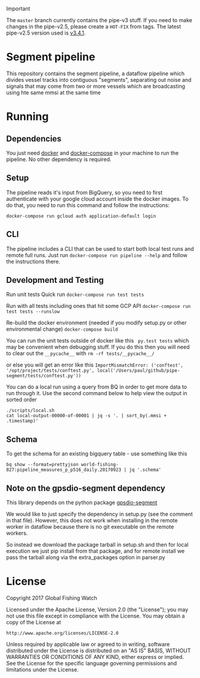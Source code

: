 > [!IMPORTANT]
> The `master` branch currently contains the pipe-v3 stuff. If you need to make changes in the pipe-v2.5, please create a `HOT-FIX` from tags. The latest pipe-v2.5 version used is [v3.4.1](https://github.com/GlobalFishingWatch/pipe-segment/releases/tag/v3.4.1).

# Segment pipeline

This repository contains the segment pipeline, a dataflow pipeline which
 divides vessel tracks into contiguous "segments", separating
out noise and signals that may come from two or more vessels which are
broadcasting using hte same mmsi at the same time

# Running

## Dependencies

You just need [docker](https://www.docker.com/) and
[docker-compose](https://docs.docker.com/compose/) in your machine to run the
pipeline. No other dependency is required.

## Setup

The pipeline reads it's input from BigQuery, so you need to first authenticate
with your google cloud account inside the docker images. To do that, you need
to run this command and follow the instructions:

```
docker-compose run gcloud auth application-default login
```

## CLI

The pipeline includes a CLI that can be used to start both local test runs and
remote full runs. Just run `docker-compose run pipeline --help` and follow the
instructions there.

## Development and Testing

Run unit tests
  Quick run
  `docker-compose run test tests`

  Run with all tests including ones that hit some GCP API
  `docker-compose run test tests --runslow`

Re-build the docker environment (needed if you modify setup.py or other environmental change)
  `docker-compose build`

You can run the unit tests outside of docker like this
  ` py.test tests`
which may be convenient when debugging stuff.  If you do this then you will need
to clear out the `__pycache__` with
    `rm -rf tests/__pycache__/`

or else you will get an error like this
`ImportMismatchError: ('conftest', '/opt/project/tests/conftest.py',
local('/Users/paul/github/pipe-segment/tests/conftest.py'))`

You can do a local run using a query from BQ in order to get more data to run through it.
Use the second command below to help view the output in sorted order

```console
./scripts/local.sh
cat local-output-00000-of-00001 | jq -s '. | sort_by(.mmsi + .timestamp)'
```

## Schema

To get the schema for an existing bigquery table - use something like this

  `bq show --format=prettyjson world-fishing-827:pipeline_measures_p_p516_daily.20170923 | jq '.schema'`

## Note on the gpsdio-segment dependency

This library depends on the python package [gpsdio-segment](https://github.com/SkyTruth/gpsdio-segment)

We would like to just specify the dependency in setup.py (see the comment in
that file). However, this does not work when installing in the remote worker
in dataflow because there is no git executable on the remote workers.

So instead we download the package tarball in setup.sh and then for local
execution we just pip install from that package, and for remote install we pass
the tarball along via the extra_packages option in parser.py

# License

Copyright 2017 Global Fishing Watch

Licensed under the Apache License, Version 2.0 (the "License");
you may not use this file except in compliance with the License.
You may obtain a copy of the License at

    http://www.apache.org/licenses/LICENSE-2.0

Unless required by applicable law or agreed to in writing, software
distributed under the License is distributed on an "AS IS" BASIS,
WITHOUT WARRANTIES OR CONDITIONS OF ANY KIND, either express or implied.
See the License for the specific language governing permissions and
limitations under the License.
